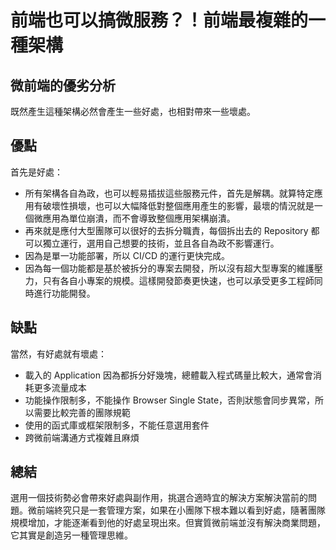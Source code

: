 # 前端也可以搞微服務？！前端最複雜的一種架構

## 微前端的優劣分析

既然產生這種架構必然會產生一些好處，也相對帶來一些壞處。

## 優點

首先是好處：

- 所有架構各自為政，也可以輕易插拔這些服務元件，首先是解耦。就算特定應用有破壞性損壞，也可以大幅降低對整個應用產生的影響，最壞的情況就是一個微應用為單位崩潰，而不會導致整個應用架構崩潰。
- 再來就是應付大型團隊可以很好的去拆分職責，每個拆出去的 Repository 都可以獨立運行，選用自己想要的技術，並且各自為政不影響運行。
- 因為是單一功能部署，所以 CI/CD 的運行更快完成。
- 因為每一個功能都是基於被拆分的專案去開發，所以沒有超大型專案的維護壓力，只有各自小專案的規模。這樣開發節奏更快速，也可以承受更多工程師同時進行功能開發。

## 缺點

當然，有好處就有壞處：

- 載入的 Application 因為都拆分好幾塊，總體載入程式碼量比較大，通常會消耗更多流量成本
- 功能操作限制多，不能操作 Browser Single State，否則狀態會同步異常，所以需要比較完善的團隊規範
- 使用的函式庫或框架限制多，不能任意選用套件
- 跨微前端溝通方式複雜且麻煩

## 總結

選用一個技術勢必會帶來好處與副作用，挑選合適時宜的解決方案解決當前的問題。微前端終究只是一套管理方案，如果在小團隊下根本難以看到好處，隨著團隊規模增加，才能逐漸看到他的好處呈現出來。但實質微前端並沒有解決商業問題，它其實是創造另一種管理思維。

